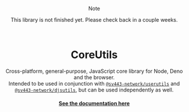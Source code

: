 <div align="center" style="text-align: center;">

> [!NOTE]  
> This library is not finished yet. Please check back in a couple weeks.

<br>

# CoreUtils
Cross-platform, general-purpose, JavaScript core library for Node, Deno and the browser.  
Intended to be used in conjunction with [`@sv443-network/userutils`](https://github.com/Sv443-Network/UserUtils) and [`@sv443-network/djsutils`](https://github.com/Sv443-Network/DJSUtils), but can be used independently as well.

#### [See the documentation here](./docs.md#readme)

</div>
